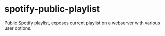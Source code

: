 # spotify-public-playlist
Public Spotify playlist, exposes current playlist on a webserver with various user options.
